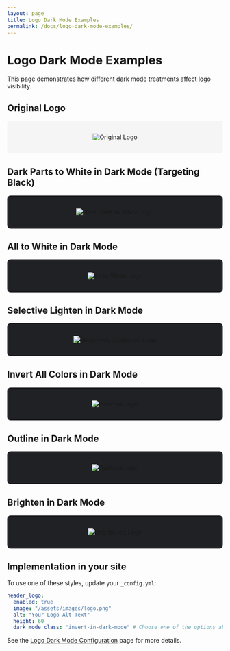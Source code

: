 ```yaml
---
layout: page
title: Logo Dark Mode Examples
permalink: /docs/logo-dark-mode-examples/
---
```


# Logo Dark Mode Examples

This page demonstrates how different dark mode treatments affect logo visibility.

<div class="logo-demo">
  <h2>Original Logo</h2>
  <div class="logo-container">
    <img src="{{ site.header_logo.image | relative_url }}" alt="Original Logo" class="demo-logo" />
  </div>
  
  <h2>Dark Parts to White in Dark Mode (Targeting Black)</h2>
  <div class="logo-container dark-bg">
    <img src="{{ site.header_logo.image | relative_url }}" alt="Dark Parts to White Logo" class="demo-logo dark-parts-to-white-dark-mode" />
  </div>
  
  <h2>All to White in Dark Mode</h2>
  <div class="logo-container dark-bg">
    <img src="{{ site.header_logo.image | relative_url }}" alt="All to White Logo" class="demo-logo all-to-white-dark-mode" />
  </div>
  
  <h2>Selective Lighten in Dark Mode</h2>
  <div class="logo-container dark-bg">
    <img src="{{ site.header_logo.image | relative_url }}" alt="Selectively Lightened Logo" class="demo-logo selective-lighten-dark-mode" />
  </div>
  
  <h2>Invert All Colors in Dark Mode</h2>
  <div class="logo-container dark-bg">
    <img src="{{ site.header_logo.image | relative_url }}" alt="Inverted Logo" class="demo-logo invert-in-dark-mode" />
  </div>
  
  <h2>Outline in Dark Mode</h2>
  <div class="logo-container dark-bg">
    <img src="{{ site.header_logo.image | relative_url }}" alt="Outlined Logo" class="demo-logo outline-in-dark-mode" />
  </div>
  
  <h2>Brighten in Dark Mode</h2>
  <div class="logo-container dark-bg">
    <img src="{{ site.header_logo.image | relative_url }}" alt="Brightened Logo" class="demo-logo brighten-in-dark-mode" />
  </div>
</div>

<style>
  .logo-demo {
    max-width: 800px;
    margin: 0 auto;
  }
  
  .logo-container {
    padding: 30px;
    border-radius: 8px;
    display: flex;
    justify-content: center;
    align-items: center;
    margin-bottom: 30px;
    background-color: #f5f5f5;
  }
  
  .dark-bg {
    background-color: #202124;
  }
  
  .demo-logo {
    max-height: 60px;
    width: auto;
  }
</style>

## Implementation in your site

To use one of these styles, update your `_config.yml`:

```yaml
header_logo:
  enabled: true
  image: "/assets/images/logo.png"
  alt: "Your Logo Alt Text"
  height: 60
  dark_mode_class: "invert-in-dark-mode" # Choose one of the options above
```

See the [Logo Dark Mode Configuration](/docs/logo-dark-mode/) page for more details.
